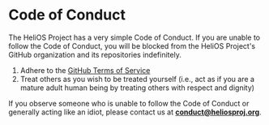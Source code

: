 
# Code of Conduct

The HeliOS Project has a very simple Code of Conduct. If you are unable to follow the Code of Conduct, you will be blocked from the HeliOS Project's GitHub organization and its repositories indefinitely.

1. Adhere to the [GitHub Terms of Service](https://docs.github.com/en/site-policy/github-terms/github-terms-of-service)
2. Treat others as you wish to be treated yourself (i.e., act as if you are a mature adult human being by treating others with respect and dignity)

If you observe someone who is unable to follow the Code of Conduct or generally acting like an idiot, please contact us at **conduct@heliosproj.org**.
